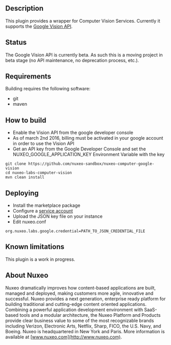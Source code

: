 ## Description
This plugin provides a wrapper for Computer Vision Services. Currently it supports the [Google Vision API](https://cloud.google.com/vision/).

## Status

The Google Vision API is currently beta.  As such this is a moving project in beta stage (no API maintenance, no deprecation process, etc.).

## Requirements
Building requires the following software:
- git
- maven

## How to build
 
- Enable the Vision API from the google developer console
- As of march 2nd 2016, billing must be activated in your google account in order to use the Vision API
- Get an API key from the Google Developer Console and set the NUXEO_GOOGLE_APPLICATION_KEY Environment Variable with the key
 
```
git clone https://github.com/nuxeo-sandbox/nuxeo-computer-google-vision
cd nuxeo-labs-computer-vision
mvn clean install
```

## Deploying
- Install the marketplace package
- Configure a [service account](https://developers.google.com/identity/protocols/OAuth2ServiceAccount)
- Upload the JSON key file on your instance
- Edit nuxeo.conf 

```
org.nuxeo.labs.google.credential=PATH_TO_JSON_CREDENTIAL_FILE
```

## Known limitations
This plugin is a work in progress.

## About Nuxeo
Nuxeo dramatically improves how content-based applications are built, managed and deployed, making customers more agile, innovative and successful. Nuxeo provides a next generation, enterprise ready platform for building traditional and cutting-edge content oriented applications. Combining a powerful application development environment with SaaS-based tools and a modular architecture, the Nuxeo Platform and Products provide clear business value to some of the most recognizable brands including Verizon, Electronic Arts, Netflix, Sharp, FICO, the U.S. Navy, and Boeing. Nuxeo is headquartered in New York and Paris. More information is available at [www.nuxeo.com](http://www.nuxeo.com).
